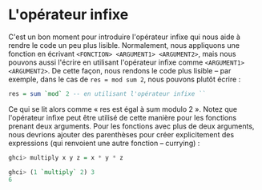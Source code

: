 # L'opérateur infixe

C'est un bon moment pour introduire l'opérateur infixe qui nous aide à rendre le code un peu plus lisible. Normalement, nous appliquons une fonction en écrivant `<FONCTION> <ARGUMENT1> <ARGUMENT2>`, mais nous pouvons aussi l'écrire en utilisant l'opérateur infixe comme `<ARGUMENT1> `<FONCTION>` <ARGUMENT2>`. De cette façon, nous rendons le code plus lisible – par exemple, dans le cas de `res = mod sum 2`, nous pouvons plutôt écrire :

```haskell
res = sum `mod` 2 -- en utilisant l'opérateur infixe ``
```

Ce qui se lit alors comme « res est égal à sum modulo 2 ». Notez que l'opérateur infixe peut être utilisé de cette manière pour les fonctions prenant deux arguments. Pour les fonctions avec plus de deux arguments, nous devrions ajouter des parenthèses pour créer explicitement des expressions (qui renvoient une autre fonction – currying) :

```haskell
ghci> multiply x y z = x * y * z

ghci> (1 `multiply` 2) 3
6
```
